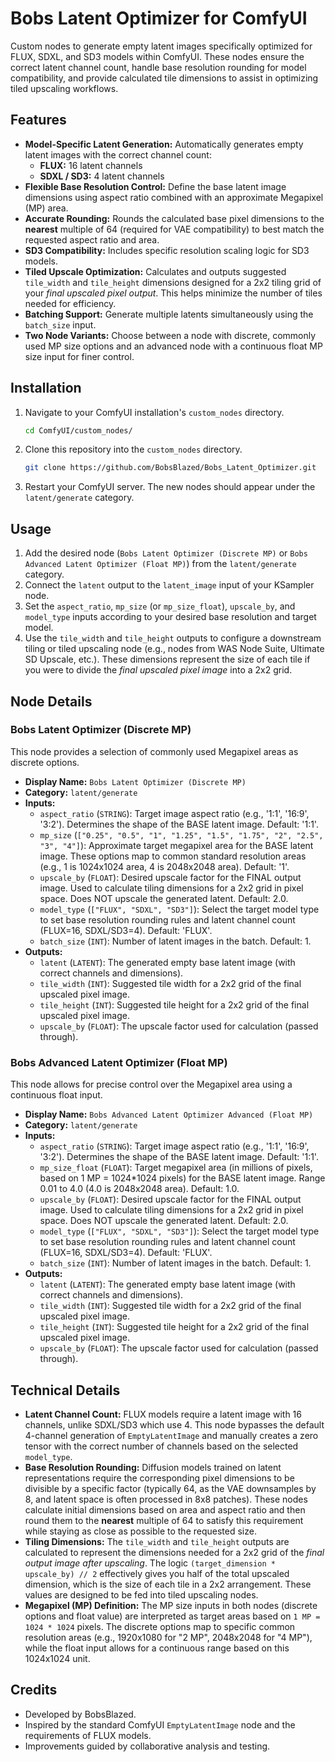 # Bobs Latent Optimizer for ComfyUI

Custom nodes to generate empty latent images specifically optimized for FLUX, SDXL, and SD3 models within ComfyUI. These nodes ensure the correct latent channel count, handle base resolution rounding for model compatibility, and provide calculated tile dimensions to assist in optimizing tiled upscaling workflows.

## Features

*   **Model-Specific Latent Generation:** Automatically generates empty latent images with the correct channel count:
    *   **FLUX:** 16 latent channels
    *   **SDXL / SD3:** 4 latent channels
*   **Flexible Base Resolution Control:** Define the base latent image dimensions using aspect ratio combined with an approximate Megapixel (MP) area.
*   **Accurate Rounding:** Rounds the calculated base pixel dimensions to the **nearest** multiple of 64 (required for VAE compatibility) to best match the requested aspect ratio and area.
*   **SD3 Compatibility:** Includes specific resolution scaling logic for SD3 models.
*   **Tiled Upscale Optimization:** Calculates and outputs suggested `tile_width` and `tile_height` dimensions designed for a 2x2 tiling grid of your *final upscaled pixel output*. This helps minimize the number of tiles needed for efficiency.
*   **Batching Support:** Generate multiple latents simultaneously using the `batch_size` input.
*   **Two Node Variants:** Choose between a node with discrete, commonly used MP size options and an advanced node with a continuous float MP size input for finer control.

## Installation

1.  Navigate to your ComfyUI installation's `custom_nodes` directory.
    ```bash
    cd ComfyUI/custom_nodes/
    ```
2.  Clone this repository into the `custom_nodes` directory.
    ```bash
    git clone https://github.com/BobsBlazed/Bobs_Latent_Optimizer.git
    ```
3.  Restart your ComfyUI server. The new nodes should appear under the `latent/generate` category.

## Usage

1.  Add the desired node (`Bobs Latent Optimizer (Discrete MP)` or `Bobs Advanced Latent Optimizer (Float MP)`) from the `latent/generate` category.
2.  Connect the `latent` output to the `latent_image` input of your KSampler node.
3.  Set the `aspect_ratio`, `mp_size` (or `mp_size_float`), `upscale_by`, and `model_type` inputs according to your desired base resolution and target model.
4.  Use the `tile_width` and `tile_height` outputs to configure a downstream tiling or tiled upscaling node (e.g., nodes from WAS Node Suite, Ultimate SD Upscale, etc.). These dimensions represent the size of each tile if you were to divide the *final upscaled pixel image* into a 2x2 grid.

## Node Details

### Bobs Latent Optimizer (Discrete MP)

This node provides a selection of commonly used Megapixel areas as discrete options.

*   **Display Name:** `Bobs Latent Optimizer (Discrete MP)`
*   **Category:** `latent/generate`
*   **Inputs:**
    *   `aspect_ratio` (`STRING`): Target image aspect ratio (e.g., '1:1', '16:9', '3:2'). Determines the shape of the BASE latent image. Default: '1:1'.
    *   `mp_size` (`["0.25", "0.5", "1", "1.25", "1.5", "1.75", "2", "2.5", "3", "4"]`): Approximate target megapixel area for the BASE latent image. These options map to common standard resolution areas (e.g., 1 is 1024x1024 area, 4 is 2048x2048 area). Default: '1'.
    *   `upscale_by` (`FLOAT`): Desired upscale factor for the FINAL output image. Used to calculate tiling dimensions for a 2x2 grid in pixel space. Does NOT upscale the generated latent. Default: 2.0.
    *   `model_type` (`["FLUX", "SDXL", "SD3"]`): Select the target model type to set base resolution rounding rules and latent channel count (FLUX=16, SDXL/SD3=4). Default: 'FLUX'.
    *   `batch_size` (`INT`): Number of latent images in the batch. Default: 1.
*   **Outputs:**
    *   `latent` (`LATENT`): The generated empty base latent image (with correct channels and dimensions).
    *   `tile_width` (`INT`): Suggested tile width for a 2x2 grid of the final upscaled pixel image.
    *   `tile_height` (`INT`): Suggested tile height for a 2x2 grid of the final upscaled pixel image.
    *   `upscale_by` (`FLOAT`): The upscale factor used for calculation (passed through).

### Bobs Advanced Latent Optimizer (Float MP)

This node allows for precise control over the Megapixel area using a continuous float input.

*   **Display Name:** `Bobs Advanced Latent Optimizer Advanced (Float MP)`
*   **Category:** `latent/generate`
*   **Inputs:**
    *   `aspect_ratio` (`STRING`): Target image aspect ratio (e.g., '1:1', '16:9', '3:2'). Determines the shape of the BASE latent image. Default: '1:1'.
    *   `mp_size_float` (`FLOAT`): Target megapixel area (in millions of pixels, based on 1 MP = 1024\*1024 pixels) for the BASE latent image. Range 0.01 to 4.0 (4.0 is 2048x2048 area). Default: 1.0.
    *   `upscale_by` (`FLOAT`): Desired upscale factor for the FINAL output image. Used to calculate tiling dimensions for a 2x2 grid in pixel space. Does NOT upscale the generated latent. Default: 2.0.
    *   `model_type` (`["FLUX", "SDXL", "SD3"]`): Select the target model type to set base resolution rounding rules and latent channel count (FLUX=16, SDXL/SD3=4). Default: 'FLUX'.
    *   `batch_size` (`INT`): Number of latent images in the batch. Default: 1.
*   **Outputs:**
    *   `latent` (`LATENT`): The generated empty base latent image (with correct channels and dimensions).
    *   `tile_width` (`INT`): Suggested tile width for a 2x2 grid of the final upscaled pixel image.
    *   `tile_height` (`INT`): Suggested tile height for a 2x2 grid of the final upscaled pixel image.
    *   `upscale_by` (`FLOAT`): The upscale factor used for calculation (passed through).

## Technical Details

*   **Latent Channel Count:** FLUX models require a latent image with 16 channels, unlike SDXL/SD3 which use 4. This node bypasses the default 4-channel generation of `EmptyLatentImage` and manually creates a zero tensor with the correct number of channels based on the selected `model_type`.
*   **Base Resolution Rounding:** Diffusion models trained on latent representations require the corresponding pixel dimensions to be divisible by a specific factor (typically 64, as the VAE downsamples by 8, and latent space is often processed in 8x8 patches). These nodes calculate initial dimensions based on area and aspect ratio and then round them to the **nearest** multiple of 64 to satisfy this requirement while staying as close as possible to the requested size.
*   **Tiling Dimensions:** The `tile_width` and `tile_height` outputs are calculated to represent the dimensions needed for a 2x2 grid of the *final output image after upscaling*. The logic `(target_dimension * upscale_by) // 2` effectively gives you half of the total upscaled dimension, which is the size of each tile in a 2x2 arrangement. These values are designed to be fed into tiled upscaling nodes.
*   **Megapixel (MP) Definition:** The MP size inputs in both nodes (discrete options and float value) are interpreted as target areas based on `1 MP = 1024 * 1024` pixels. The discrete options map to specific common resolution areas (e.g., 1920x1080 for "2 MP", 2048x2048 for "4 MP"), while the float input allows for a continuous range based on this 1024x1024 unit.

## Credits

*   Developed by BobsBlazed.
*   Inspired by the standard ComfyUI `EmptyLatentImage` node and the requirements of FLUX models.
*   Improvements guided by collaborative analysis and testing.
